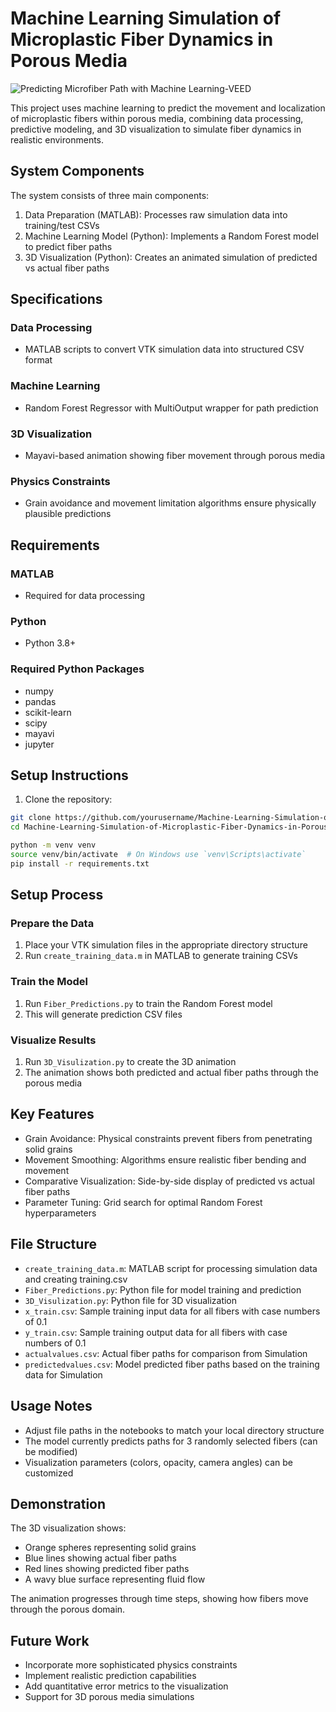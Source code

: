 # Machine Learning Simulation of Microplastic Fiber Dynamics in Porous Media

![Predicting Microfiber Path with Machine Learning-VEED](https://github.com/user-attachments/assets/97dac43d-5885-45e7-b5bc-7b2f18185b79)

This project uses machine learning to predict the movement and localization of microplastic fibers within porous media, combining data processing, predictive modeling, and 3D visualization to simulate fiber dynamics in realistic environments.

## System Components

The system consists of three main components:

1. Data Preparation (MATLAB): Processes raw simulation data into training/test CSVs
2. Machine Learning Model (Python): Implements a Random Forest model to predict fiber paths
3. 3D Visualization (Python): Creates an animated simulation of predicted vs actual fiber paths

## Specifications

### Data Processing
- MATLAB scripts to convert VTK simulation data into structured CSV format

### Machine Learning
- Random Forest Regressor with MultiOutput wrapper for path prediction

### 3D Visualization
- Mayavi-based animation showing fiber movement through porous media

### Physics Constraints
- Grain avoidance and movement limitation algorithms ensure physically plausible predictions

## Requirements

### MATLAB
- Required for data processing

### Python
- Python 3.8+

### Required Python Packages
- numpy
- pandas
- scikit-learn
- scipy
- mayavi
- jupyter

## Setup Instructions

1. Clone the repository:
```bash
git clone https://github.com/yourusername/Machine-Learning-Simulation-of-Microplastic-Fiber-Dynamics-in-Porous-Media.git
cd Machine-Learning-Simulation-of-Microplastic-Fiber-Dynamics-in-Porous-Media

python -m venv venv
source venv/bin/activate  # On Windows use `venv\Scripts\activate`
pip install -r requirements.txt

````
## Setup Process

### Prepare the Data
1. Place your VTK simulation files in the appropriate directory structure
2. Run `create_training_data.m` in MATLAB to generate training CSVs

### Train the Model
1. Run `Fiber_Predictions.py` to train the Random Forest model
2. This will generate prediction CSV files

### Visualize Results
1. Run `3D_Visulization.py` to create the 3D animation
2. The animation shows both predicted and actual fiber paths through the porous media

## Key Features

- Grain Avoidance: Physical constraints prevent fibers from penetrating solid grains
- Movement Smoothing: Algorithms ensure realistic fiber bending and movement  
- Comparative Visualization: Side-by-side display of predicted vs actual fiber paths
- Parameter Tuning: Grid search for optimal Random Forest hyperparameters

## File Structure

- `create_training_data.m`: MATLAB script for processing simulation data and creating training.csv
- `Fiber_Predictions.py`: Python file for model training and prediction
- `3D_Visulization.py`: Python file for 3D visualization
- `x_train.csv`: Sample training input data for all fibers with case numbers of 0.1
- `y_train.csv`: Sample training output data for all fibers with case numbers of 0.1
- `actualvalues.csv`: Actual fiber paths for comparison from Simulation
- `predictedvalues.csv`: Model predicted fiber paths based on the training data for Simulation

## Usage Notes

- Adjust file paths in the notebooks to match your local directory structure
- The model currently predicts paths for 3 randomly selected fibers (can be modified)
- Visualization parameters (colors, opacity, camera angles) can be customized

## Demonstration

The 3D visualization shows:
- Orange spheres representing solid grains
- Blue lines showing actual fiber paths
- Red lines showing predicted fiber paths
- A wavy blue surface representing fluid flow

The animation progresses through time steps, showing how fibers move through the porous domain.

## Future Work

- Incorporate more sophisticated physics constraints
- Implement realistic prediction capabilities
- Add quantitative error metrics to the visualization
- Support for 3D porous media simulations

